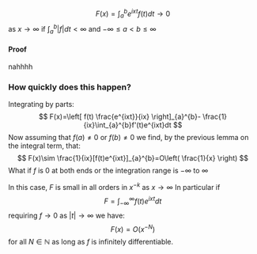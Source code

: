 $$
F(x)=\int_{a}^{b}e^{ixt}f(t)dt\to 0
$$
as $x\to \infty$ if $\int_{a}^{b}\lvert f \rvert dt<\infty$ and $-\infty\leq a<b\leq \infty$

#### Proof
nahhhh



### How quickly does this happen?
Integrating by parts:
$$
F(x)=\left[ f(t) \frac{e^{ixt}}{ix} \right]_{a}^{b}- \frac{1}{ix}\int_{a}^{b}f'(t)e^{ixt}dt
$$
Now assuming that $f(a)\neq 0$ or $f(b)\neq 0$ we find, by the previous lemma on the integral term, that:
$$
F(x)\sim \frac{1}{ix}[f(t)e^{ixt}]_{a}^{b}=O\left( \frac{1}{x} \right)
$$
What if $f$ is 0 at both ends or the integration range is $-\infty$ to $\infty$

In this case, $F$ is small in all orders in $x^{-k}$ as $x\to \infty$
In particular if 
$$
F=\int_{-\infty}^{\infty }f(t)e^{ixt}dt
$$
requiring $f\to 0$ as $\lvert t \rvert\to \infty$ we have:
$$
F(x)=O(x^{-N})
$$
for all $N\in \mathbb{N}$ as long as $f$ is infinitely differentiable.
